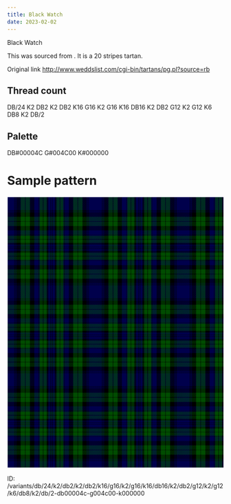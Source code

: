 ```yaml
---
title: Black Watch
date: 2023-02-02
---
```

Black Watch

This was sourced from <no value>.  It is a 20 stripes tartan.

Original link http://www.weddslist.com/cgi-bin/tartans/pg.pl?source=rb

## Thread count
DB/24 K2 DB2 K2 DB2 K16 G16 K2 G16 K16 DB16 K2 DB2 G12 K2 G12 K6 DB8 K2 DB/2

## Palette
DB#00004C G#004C00 K#000000

# Sample pattern

![Tartan detail](tartan.png "DB/24 K2 DB2 K2 DB2 K16 G16 K2 G16 K16 DB16 K2 DB2 G12 K2 G12 K6 DB8 K2 DB/2 tartan")

ID: /variants/db/24/k2/db2/k2/db2/k16/g16/k2/g16/k16/db16/k2/db2/g12/k2/g12/k6/db8/k2/db/2-db00004c-g004c00-k000000